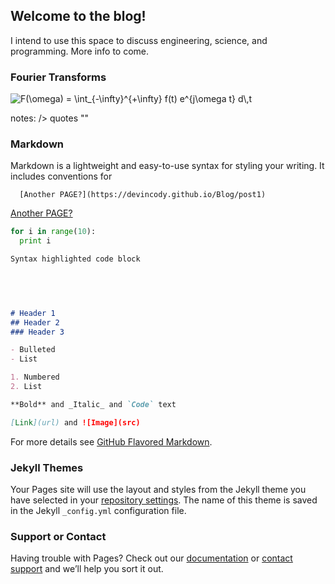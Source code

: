 ## Welcome to the blog!

I intend to use this space to discuss engineering, science, and programming.
More info to come.

### Fourier Transforms

<img src="https://latex.codecogs.com/gif.latex?F(\omega)&space;=&space;\int_{-\infty}^{&plus;\infty}&space;f(t)&space;e^{j\omega&space;t}&space;d\,t" title="F(\omega) = \int_{-\infty}^{+\infty} f(t) e^{j\omega t} d\,t" />

notes:
/>
quotes ""

### Markdown

Markdown is a lightweight and easy-to-use syntax for styling your writing. It includes conventions for

      [Another PAGE?](https://devincody.github.io/Blog/post1)
[Another PAGE?](https://devincody.github.io/Blog/post1)




```python
for i in range(10):
  print i
```

```markdown
Syntax highlighted code block


  

  
# Header 1
## Header 2
### Header 3

- Bulleted
- List

1. Numbered
2. List

**Bold** and _Italic_ and `Code` text

[Link](url) and ![Image](src)
```

For more details see [GitHub Flavored Markdown](https://guides.github.com/features/mastering-markdown/).

### Jekyll Themes

Your Pages site will use the layout and styles from the Jekyll theme you have selected in your [repository settings](https://github.com/devincody/.io/settings). The name of this theme is saved in the Jekyll `_config.yml` configuration file.

### Support or Contact

Having trouble with Pages? Check out our [documentation](https://help.github.com/categories/github-pages-basics/) or [contact support](https://github.com/contact) and we’ll help you sort it out.


